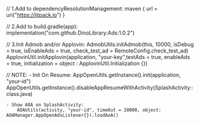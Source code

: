 <!-- GETTING STARTED -->

// 1.Add to dependencyResolutionManagement:
  maven { url = uri("https://jitpack.io") }
  
// 2.Add to build.gradle(app):
  implementation("com.github.DinoLibrary:Ads:1.0.2")

// 3.Init Admob and/or Applovin:
  AdmobUtils.initAdmob(this, 10000, isDebug = true, isEnableAds = true, check_test_ad = RemoteConfig.check_test_ad)
  ApplovinUtil.initApplovin(application, "your-key",testAds = true, enableAds = true, initialization = object : ApplovinUtil.Initialization {})

// NOTE:
    - Init On Resume:
        AppOpenUtils.getInstance().init(application, "your-id")
        AppOpenUtils.getInstance().disableAppResumeWithActivity(SplashActivity::class.java)

    - Show AOA on SplashActivity:
        AOAUtils(activity, "your-id", timeOut = 20000, object: AOAManager.AppOpenAdsListener{}).loadAoA()

  
